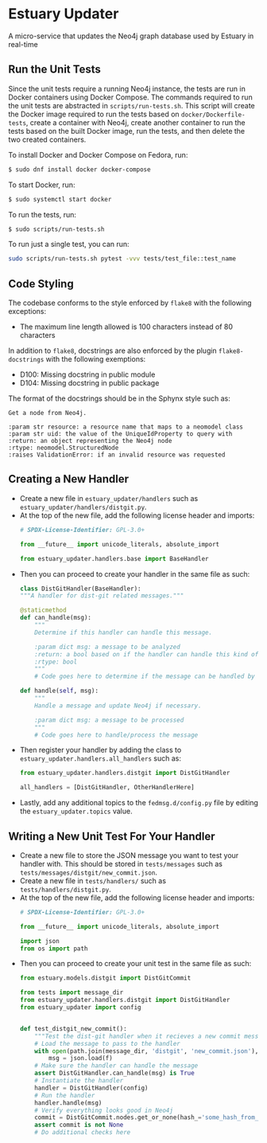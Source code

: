 # Estuary Updater

A micro-service that updates the Neo4j graph database used by Estuary in real-time

## Run the Unit Tests

Since the unit tests require a running Neo4j instance, the tests are run in Docker containers using
Docker Compose. The commands required to run the unit tests are abstracted in
`scripts/run-tests.sh`. This script will create the Docker image required to run the tests based
on `docker/Dockerfile-tests`, create a container with Neo4j, create another container to run
the tests based on the built Docker image, run the tests, and then delete the two created
containers.

To install Docker and Docker Compose on Fedora, run:

```bash
$ sudo dnf install docker docker-compose
```

To start Docker, run:

```bash
$ sudo systemctl start docker
```

To run the tests, run:

```bash
$ sudo scripts/run-tests.sh
```

To run just a single test, you can run:

```bash
sudo scripts/run-tests.sh pytest -vvv tests/test_file::test_name
```

## Code Styling

The codebase conforms to the style enforced by `flake8` with the following exceptions:
* The maximum line length allowed is 100 characters instead of 80 characters

In addition to `flake8`, docstrings are also enforced by the plugin `flake8-docstrings` with
the following exemptions:
* D100: Missing docstring in public module
* D104: Missing docstring in public package

The format of the docstrings should be in the Sphynx style such as:

```
Get a node from Neo4j.

:param str resource: a resource name that maps to a neomodel class
:param str uid: the value of the UniqueIdProperty to query with
:return: an object representing the Neo4j node
:rtype: neomodel.StructuredNode
:raises ValidationError: if an invalid resource was requested
```

## Creating a New Handler

* Create a new file in `estuary_updater/handlers` such as `estuary_updater/handlers/distgit.py`.
* At the top of the new file, add the following license header and imports:
    ```python
    # SPDX-License-Identifier: GPL-3.0+

    from __future__ import unicode_literals, absolute_import

    from estuary_updater.handlers.base import BaseHandler
    ```
* Then you can proceed to create your handler in the same file as such:
    ```python
    class DistGitHandler(BaseHandler):
    """A handler for dist-git related messages."""

    @staticmethod
    def can_handle(msg):
        """
        Determine if this handler can handle this message.

        :param dict msg: a message to be analyzed
        :return: a bool based on if the handler can handle this kind of message
        :rtype: bool
        """
        # Code goes here to determine if the message can be handled by this handler

    def handle(self, msg):
        """
        Handle a message and update Neo4j if necessary.

        :param dict msg: a message to be processed
        """
        # Code goes here to handle/process the message
    ```
* Then register your handler by adding the class to `estuary_updater.handlers.all_handlers` such
    as:
    ```python
    from estuary_updater.handlers.distgit import DistGitHandler

    all_handlers = [DistGitHandler, OtherHandlerHere]
    ```
* Lastly, add any additional topics to the `fedmsg.d/config.py` file by editing
    the `estuary_updater.topics` value.

## Writing a New Unit Test For Your Handler

* Create a new file to store the JSON message you want to test your handler with. This should be
    stored in `tests/messages` such as `tests/messages/distgit/new_commit.json`.
* Create a new file in `tests/handlers/` such as `tests/handlers/distgit.py`.
* At the top of the new file, add the following license header and imports:
    ```python
    # SPDX-License-Identifier: GPL-3.0+

    from __future__ import unicode_literals, absolute_import

    import json
    from os import path
    ```
* Then you can proceed to create your unit test in the same file as such:
    ```python
    from estuary.models.distgit import DistGitCommit

    from tests import message_dir
    from estuary_updater.handlers.distgit import DistGitHandler
    from estuary_updater import config


    def test_distgit_new_commit():
        """Test the dist-git handler when it recieves a new commit message."""
        # Load the message to pass to the handler
        with open(path.join(message_dir, 'distgit', 'new_commit.json'), 'r') as f:
            msg = json.load(f)
        # Make sure the handler can handle the message
        assert DistGitHandler.can_handle(msg) is True
        # Instantiate the handler
        handler = DistGitHandler(config)
        # Run the handler
        handler.handle(msg)
        # Verify everything looks good in Neo4j
        commit = DistGitCommit.nodes.get_or_none(hash_='some_hash_from_the_message')
        assert commit is not None
        # Do additional checks here
    ```
